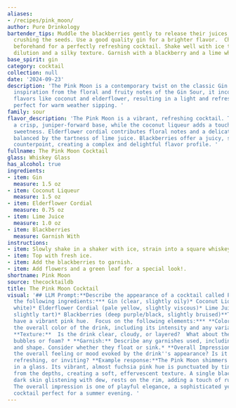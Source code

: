```yaml
---
aliases:
- /recipes/pink_moon/
author: Pure Drinkology
bartender_tips: Muddle the blackberries gently to release their juices, but avoid
  crushing the seeds. Use a good quality gin for a brighter flavor.  Chill all ingredients
  beforehand for a perfectly refreshing cocktail. Shake well with ice to ensure proper
  dilution and a silky texture. Garnish with a blackberry and a lime wheel.
base_spirit: gin
category: cocktail
collection: null
date: '2024-09-23'
description: 'The Pink Moon is a contemporary twist on the classic Gin Sour family.  Drawing
  inspiration from the floral and fruity notes of the Gin Sour, it incorporates modern
  flavors like coconut and elderflower, resulting in a light and refreshing cocktail
  perfect for warm weather sipping. '
family: sour
flavor_description: 'The Pink Moon is a vibrant, refreshing cocktail. The gin provides
  a crisp, juniper-forward base, while the coconut liqueur adds a touch of tropical
  sweetness. Elderflower cordial contributes floral notes and a delicate sweetness,
  balanced by the tartness of lime juice. Blackberries offer a juicy, slightly tart
  counterpoint, creating a complex and delightful flavor profile. '
fullname: The Pink Moon Cocktail
glass: Whiskey Glass
has_alcohol: true
ingredients:
- item: Gin
  measure: 1.5 oz
- item: Coconut Liqueur
  measure: 1.5 oz
- item: Elderflower Cordial
  measure: 0.75 oz
- item: Lime Juice
  measure: 1.0 oz
- item: Blackberries
  measure: Garnish With
instructions:
- item: Slowly shake in a shaker with ice, strain into a square whiskey glass.
- item: Top with fresh ice.
- item: Add the blackberries to garnish.
- item: Add flowers and a green leaf for a special look!.
shortname: Pink Moon
source: thecocktaildb
title: The Pink Moon Cocktail
visual: '## LLM Prompt:**Describe the appearance of a cocktail called Pink Moon using
  the following ingredients:*** Gin (clear, slightly oily)* Coconut Liqueur (creamy
  white)* Elderflower Cordial (pale yellow, slightly viscous)* Lime Juice (clear,
  slightly tart)* Blackberries (deep purple/black, slightly bruised)**The drink should
  have a vibrant pink hue.  Focus on the following elements:*** **Color:** Describe
  the overall color of the drink, including its intensity and any variations or gradients.*
  **Texture:**  Is the drink clear, cloudy, or layered?  What about the presence of
  bubbles or foam? * **Garnish:** Describe any garnishes used, including color, texture,
  and shape. Consider whether they float or sink.* **Overall Impression:** What is
  the overall feeling or mood evoked by the drink''s appearance? Is it elegant, playful,
  refreshing, or inviting? **Example response:**The Pink Moon shimmers like a sunset
  in a glass. Its vibrant, almost fuchsia pink hue is punctuated by tiny bubbles rising
  from the depths, creating a soft, effervescent texture. A single blackberry, its
  dark skin glistening with dew, rests on the rim, adding a touch of rustic charm.
  The overall impression is one of playful elegance, a sophisticated yet whimsical
  cocktail perfect for a summer evening. '
---
```



